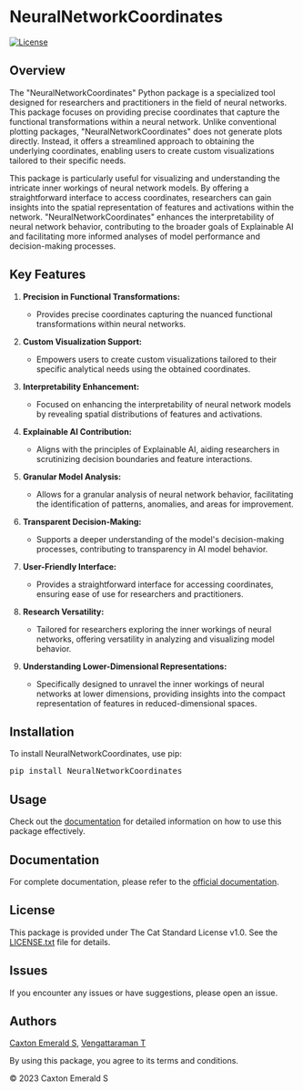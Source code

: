 # NeuralNetworkCoordinates

[![License](https://img.shields.io/badge/License-The_Cat_Standard_License_v1.0-[Color].svg)](https://github.com/CaxtonEmerald-S/NeuralNetworkCoordinates/blob/main/LICENSE.txt)

## Overview

The "NeuralNetworkCoordinates" Python package is a specialized tool designed for researchers and practitioners in the field of neural networks. This package focuses on providing precise coordinates that capture the functional transformations within a neural network. Unlike conventional plotting packages, "NeuralNetworkCoordinates" does not generate plots directly. Instead, it offers a streamlined approach to obtaining the underlying coordinates, enabling users to create custom visualizations tailored to their specific needs.

This package is particularly useful for visualizing and understanding the intricate inner workings of neural network models. By offering a straightforward interface to access coordinates, researchers can gain insights into the spatial representation of features and activations within the network. "NeuralNetworkCoordinates" enhances the interpretability of neural network behavior, contributing to the broader goals of Explainable AI and facilitating more informed analyses of model performance and decision-making processes.

## Key Features

1. **Precision in Functional Transformations:**
   - Provides precise coordinates capturing the nuanced functional transformations within neural networks.

2. **Custom Visualization Support:**
   - Empowers users to create custom visualizations tailored to their specific analytical needs using the obtained coordinates.

3. **Interpretability Enhancement:**
   - Focused on enhancing the interpretability of neural network models by revealing spatial distributions of features and activations.

4. **Explainable AI Contribution:**
   - Aligns with the principles of Explainable AI, aiding researchers in scrutinizing decision boundaries and feature interactions.

5. **Granular Model Analysis:**
   - Allows for a granular analysis of neural network behavior, facilitating the identification of patterns, anomalies, and areas for improvement.

6. **Transparent Decision-Making:**
   - Supports a deeper understanding of the model's decision-making processes, contributing to transparency in AI model behavior.

7. **User-Friendly Interface:**
   - Provides a straightforward interface for accessing coordinates, ensuring ease of use for researchers and practitioners.

8. **Research Versatility:**
   - Tailored for researchers exploring the inner workings of neural networks, offering versatility in analyzing and visualizing model behavior.

9. **Understanding Lower-Dimensional Representations:**
   - Specifically designed to unravel the inner workings of neural networks at lower dimensions, providing insights into the compact representation of features in reduced-dimensional spaces.

## Installation

To install NeuralNetworkCoordinates, use pip:
<pre>
pip install NeuralNetworkCoordinates
</pre>

## Usage
Check out the [documentation](https://github.com/CaxtonEmerald-S/NeuralNetworkCoordinates/wiki) for detailed information on how to use this package effectively.

## Documentation
For complete documentation, please refer to the [official documentation](https://github.com/CaxtonEmerald-S/NeuralNetworkCoordinates/wiki).

## License
This package is provided under The Cat Standard License v1.0. See the [LICENSE.txt](https://github.com/CaxtonEmerald-S/NeuralNetworkCoordinates/blob/main/LICENSE.txt) file for details.

## Issues
If you encounter any issues or have suggestions, please open an issue.

## Authors
[Caxton Emerald S](mailto:ces.softwaresolutions@gmail.com), [Vengattaraman T](mailto:vengattaraman.t@pondiuni.ac.in)

By using this package, you agree to its terms and conditions.

© 2023 Caxton Emerald S


